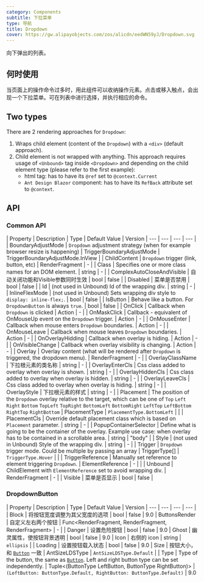 ```yaml
---
category: Components
subtitle: 下拉菜单
type: 导航
title: Dropdown
cover: https://gw.alipayobjects.com/zos/alicdn/eedWN59yJ/Dropdown.svg
---
```


向下弹出的列表。

## 何时使用

当页面上的操作命令过多时，用此组件可以收纳操作元素。点击或移入触点，会出现一个下拉菜单。可在列表中进行选择，并执行相应的命令。

## Two types

There are 2 rendering approaches for `Dropdown`:  
1. Wraps child element (content of the `Dropdown`) with a `<div>` (default approach).
2. Child element is not wrapped with anything. This approach requires usage of `<Unbound>` tag inside `<Dropdown>` and depending on the child element type (please refer to the first example):
   - html tag: has to have its `@ref` set to `@context.Current` 
   - `Ant Design Blazor` component: has to have its `RefBack` attribute set to `@context`.

## API

### Common API

| Property | Description | Type | Default Value | Version 
| --- | --- | --- | --- |
| BoundaryAdjustMode | `Dropdown` adjustment strategy (when for example browser resize is happening)         | TriggerBoundaryAdjustMode    | TriggerBoundaryAdjustMode.InView         |
| ChildContent | `Dropdown` trigger (link, button, etc)         | RenderFragment    | -         |
| Class | Specifies one or more class names for an DOM element.         |  string   | -         |
| ComplexAutoCloseAndVisible |  自动关闭功能和Visible参数同时生效       | bool     | false         |
| Disabled | 菜单是否禁用         | bool    | false     |
| Id | (not used in Unbound) Id of the wrapping div.          | string    | -         |
| InlineFlexMode | (not used in Unbound) Sets wrapping div style to `display: inline-flex;`.         | bool    | false     |
| IsButton | Behave like a button. For `DropdownButton` is always `true`.        | bool    | false         |
| OnClick | Callback when `Dropdown` is clicked          | Action    | -         |
| OnMaskClick | Callback - equivalent of OnMouseUp event on the `Dropdown` trigger.         | Action    | -         |
| OnMouseEnter | Callback when mouse enters `Dropdown` boundaries.         | Action    | -         |
| OnMouseLeave | Callback when mouse leaves `Dropdown` boundaries.         | Action    | -         |
| OnOverlayHidding | Callback when overlay is hiding.         | Action<bool>    | -         |
| OnVisibleChange |  Callback when overlay visibility is changing.        | Action<bool>    | -         |
| Overlay | Overlay content (what will be rendered after `Dropdown` is triggered, the dropdown menu).          | RenderFragment    | -         |
| OverlayClassName | 下拉根元素的类名称       | string    | -         |
| OverlayEnterCls | Css class added to overlay when overlay is shown.         | string    | -         |
| OverlayHiddenCls | Css class added to overlay when overlay is hidden.         | string    | -         |
| OverlayLeaveCls | Css class added to overlay when overlay is hiding.         | string    | -         |
| OverlayStyle | 下拉根元素的样式         | string    | -         |
| Placement | The position of the `Dropdown` overlay relative to the target, which can be one of `Top` `Left` `Right` `Bottom` `TopLeft` `TopRight` `BottomLeft` `BottomRight` `LeftTop` `LeftBottom` `RightTop` `RightBottom` | PlacementType | `PlacementType.BottomLeft` |  |
| PlacementCls | Override default placement class which is based on `Placement` parameter.         | string    | -         |
| PopupContainerSelector | Define what is going to be the container of the overlay. Example use case: when overlay has to be contained in a scrollable area.         | string    | "body"       |
| Style | (not used in Unbound) Style of the wrapping div.          | string    | -         |
| Trigger | `Dropdown` trigger mode. Could be multiple by passing an array | TriggerType[] | `TriggerType.Hover` |  |
| TriggerReference | Manually set reference to element triggering `Dropdown`. | ElementReference | - |  |
| Unbound | ChildElement with `ElementReference` set to avoid wrapping div.         | RenderFragment<ForwardRef>    | -         |
| Visible | 菜单是否显示        | bool    | false         |

### DropdownButton
| Property | Description | Type | Default Value | Version 
| --- | --- | --- | --- |
| Block | 将按钮宽度调整为其父宽度的选项        | bool    | false         | 9.0
| ButtonsRender | 自定义左右两个按钮 | Func<RenderFragment, RenderFragment, RenderFragment>    | -         | 
| Danger | 设置危险按钮 | bool    | false         | 9.0
| Ghost | 幽灵属性，使按钮背景透明 | bool    | false         | 9.0
| Icon | 右侧的 icon | string | `ellipsis`         | 
| Loading | 设置按钮载入状态         | bool    | false         | 9.0
| Size | 按钮大小，和 [`Button`](zh-CN/components/button) 一致         | AntSizeLDSType    | `AntSizeLDSType.Default`         | 
| Type | Type of the button, the same as [`Button`](zh-CN/components/button). Left and right button type can be set independently.         | Tuple<(ButtonType LeftButton, ButtonType RightButton)>    | `(LeftButton: ButtonType.Default, RightButton: ButtonType.Default)` | 9.0

